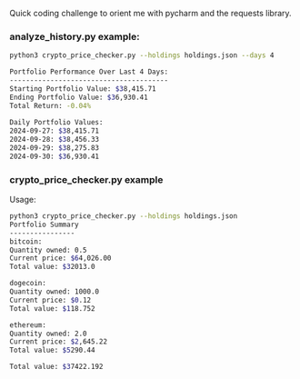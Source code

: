 Quick coding challenge to orient me with pycharm and the requests library.

### analyze_history.py example:
```bash
python3 crypto_price_checker.py --holdings holdings.json --days 4

Portfolio Performance Over Last 4 Days:
---------------------------------------
Starting Portfolio Value: $38,415.71
Ending Portfolio Value: $36,930.41
Total Return: -0.04%
    
Daily Portfolio Values:
2024-09-27: $38,415.71
2024-09-28: $38,456.33
2024-09-29: $38,275.83
2024-09-30: $36,930.41
```

### crypto_price_checker.py example

Usage:
```bash
python3 crypto_price_checker.py --holdings holdings.json
Portfolio Summary
----------------
bitcoin:
Quantity owned: 0.5
Current price: $64,026.00
Total value: $32013.0

dogecoin:
Quantity owned: 1000.0
Current price: $0.12
Total value: $118.752

ethereum:
Quantity owned: 2.0
Current price: $2,645.22
Total value: $5290.44

Total value: $37422.192
```